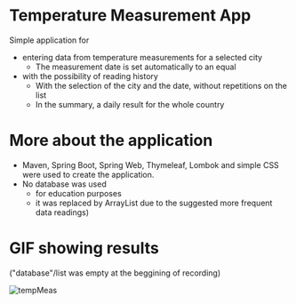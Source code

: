 # Temperature Measurement App
Simple application for
- entering data from temperature measurements for a selected city
  - The measurement date is set automatically to an equal
- with the possibility of reading history
  - With the selection of the city and the date, without repetitions on the list
  - In the summary, a daily result for the whole country
  
# More about the application
- Maven, Spring Boot, Spring Web, Thymeleaf, Lombok and simple CSS were used to create the application.
- No database was used
  - for education purposes
  - it was replaced by ArrayList due to the suggested more frequent data readings)

# GIF showing results 
("database"/list was empty at the beggining of recording)

![tempMeas](https://user-images.githubusercontent.com/101986404/179403385-17a4171b-8735-4bd7-b79d-7b3013b22b88.gif)
